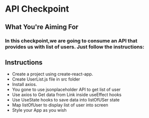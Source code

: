 # API Checkpoint

## What You're Aiming For

### In this checkpoint,we are going to consume an API that provides us with list of users. Just follow the instructions:

## Instructions

- Create a project using create-react-app.
- Create UserList.js file in src folder
- Install axios.
- You gone to use jsonplaceholder API to get list of user
- Use axios to Get data from Link inside useEffect hooks
- Use UseState hooks to save data into listOfUSer state
- Map listOfUser to display list of user into screen
- Style your App as you wish
